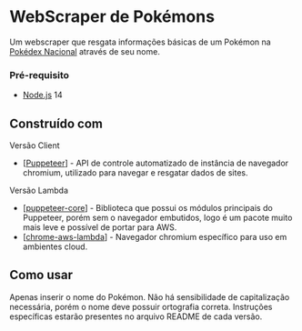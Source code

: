 # WebScraper de Pokémons

Um webscraper que resgata informações básicas de um Pokémon na <a href="https://pokemon.fandom.com/pt-br/wiki/Pok%C3%A9dex_Nacional">Pok&eacute;dex Nacional</a>
através de seu nome.

### Pré-requisito

* <a href="https://nodejs.org/en/">Node.js</a> 14

## Construído com

Versão Client
* [<a href="https://pptr.dev/">Puppeteer</a>] - API de controle automatizado de instância de navegador chromium, utilizado para navegar e resgatar dados de sites.

Versão Lambda
* [<a href="https://www.npmjs.com/package/puppeteer-core">puppeteer-core</a>] - Biblioteca que possui os módulos principais do Puppeteer, porém sem o navegador embutidos, logo é um pacote muito mais leve e possível de portar para AWS.
* [<a href="https://github.com/alixaxel/chrome-aws-lambda">chrome-aws-lambda</a>] - Navegador chromium específico para uso em ambientes cloud.

## Como usar

Apenas inserir o nome do Pokémon. Não há sensibilidade de capitalização necessária, porém o nome deve possuir ortografia correta.
Instruções específicas estarão presentes no arquivo README de cada versão.
